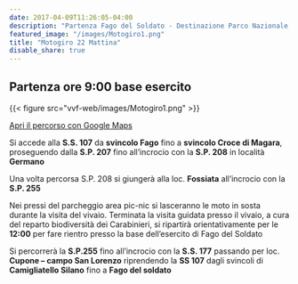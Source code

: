 ```yaml
---
date: 2017-04-09T11:26:05-04:00
description: "Partenza Fago del Soldato - Destinazione Parco Nazionale della Sila vivaio Sbanditi loc. Fossiata."
featured_image: "/images/Motogiro1.png"
title: "Motogiro 22 Mattina"
disable_share: true
---
```

## Partenza ore 9:00 base esercito

{{< figure src="vvf-web/images/Motogiro1.png" >}}

[Apri il percorso con Google Maps](https://goo.gl/maps/rmQvxmGZGHqy28d88)

Si accede alla **S.S. 107** da **svincolo Fago** fino a **svincolo Croce di Magara**, proseguendo dalla **S.P. 207** fino all’incrocio con la **S.P. 208** in località **Germano**

Una volta percorsa S.P. 208 si giungerà 
alla loc. **Fossiata** all’incrocio con la **S.P. 255**

Nei pressi del parcheggio area pic-nic si lasceranno le moto in sosta durante la visita del vivaio.
Terminata la visita guidata presso il vivaio, a cura del reparto biodiversità dei Carabinieri, si ripartirà orientativamente per le **12:00** per fare rientro presso la base dell’esercito di Fago del
Soldato

Si percorrerà la **S.P.255** fino all’incrocio con la **S.S. 177** passando per loc. **Cupone – campo San Lorenzo** riprendendo la **SS 107** dagli svincoli di **Camigliatello Silano** fino a **Fago
del soldato**